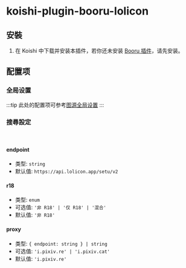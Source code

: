 # koishi-plugin-booru-lolicon

## 安裝

1. 在 Koishi 中下载并安装本插件，若你还未安装 [Booru 插件](../index.md)，请先安装。

## 配置项

### 全局设置

:::tip
此处的配置项可参考[图源全局设置](../config#图源全局设置)
:::

### 搜尋設定

<br>

#### endpoint

- 类型: `string`
- 默认值: `https://api.lolicon.app/setu/v2`

#### r18

- 类型: `enum`
- 可选值: `'非 R18' | '仅 R18' | '混合'`
- 默认值: `'非 R18'`

#### proxy

- 类型: `{ endpoint: string } | string`
- 可选值: `'i.pixiv.re' | 'i.pixiv.cat'`
- 默认值: `'i.pixiv.re'`
